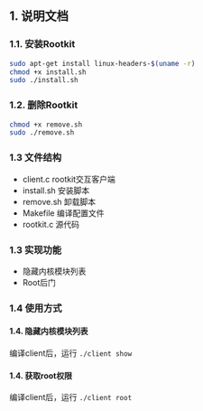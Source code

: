 ## 1. 说明文档

### 1.1. 安装Rootkit

```bash
sudo apt-get install linux-headers-$(uname -r)
chmod +x install.sh
sudo ./install.sh
```

### 1.2. 删除Rootkit

```bash
chmod +x remove.sh
sudo ./remove.sh
```

### 1.3 文件结构

- client.c rootkit交互客户端
- install.sh 安装脚本
- remove.sh 卸载脚本
- Makefile 编译配置文件
- rootkit.c 源代码

### 1.3 实现功能

- 隐藏内核模块列表
- Root后门

### 1.4 使用方式

#### 1.4. 隐藏内核模块列表

编译client后，运行 ``./client show``

#### 1.4. 获取root权限

编译client后，运行 ``./client root``

